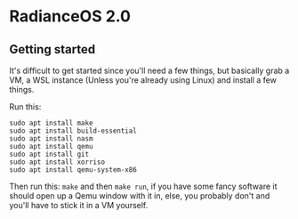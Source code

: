 # RadianceOS 2.0

## Getting started
It's difficult to get started since you'll need a few things, but basically grab a VM, a WSL instance (Unless you're already using Linux) and install a few things.

Run this:
```
sudo apt install make
sudo apt install build-essential
sudo apt install nasm
sudo apt install qemu
sudo apt install git
sudo apt install xorriso
sudo apt install qemu-system-x86
```

Then run this: `make` and then `make run`, if you have some fancy software it should open up a Qemu window with it in, else, you probably don't and you'll have to stick it in a VM yourself.